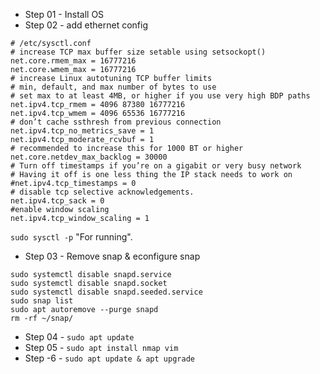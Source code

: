 - Step 01 - Install OS
- Step 02 - add ethernet config
```
# /etc/sysctl.conf
# increase TCP max buffer size setable using setsockopt()
net.core.rmem_max = 16777216
net.core.wmem_max = 16777216
# increase Linux autotuning TCP buffer limits
# min, default, and max number of bytes to use
# set max to at least 4MB, or higher if you use very high BDP paths
net.ipv4.tcp_rmem = 4096 87380 16777216
net.ipv4.tcp_wmem = 4096 65536 16777216
# don’t cache ssthresh from previous connection
net.ipv4.tcp_no_metrics_save = 1
net.ipv4.tcp_moderate_rcvbuf = 1
# recommended to increase this for 1000 BT or higher
net.core.netdev_max_backlog = 30000
# Turn off timestamps if you’re on a gigabit or very busy network
# Having it off is one less thing the IP stack needs to work on
#net.ipv4.tcp_timestamps = 0
# disable tcp selective acknowledgements.
net.ipv4.tcp_sack = 0
#enable window scaling
net.ipv4.tcp_window_scaling = 1 
```

`sudo sysctl -p`  "For running". 

- Step 03 - Remove snap & econfigure snap
```
sudo systemctl disable snapd.service
sudo systemctl disable snapd.socket
sudo systemctl disable snapd.seeded.service 
sudo snap list
sudo apt autoremove --purge snapd
rm -rf ~/snap/
```
- Step 04 - `sudo apt update` <br>
- Step 05 - `sudo apt install nmap vim `<br>
- Step -6 - `sudo apt update & apt upgrade`


